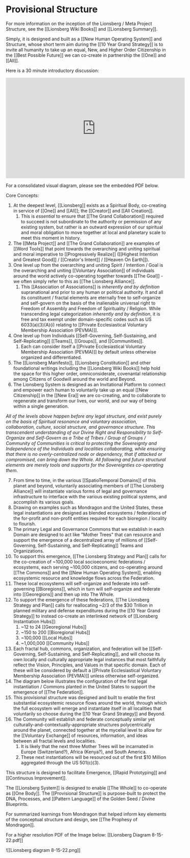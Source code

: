 # Provisional Structure 

For more information on the inception of the Lionsberg / Meta Project Structure, see the [[Lionsberg Wiki Books]] and [[Lionsberg Summary]]. 

Simply, it is designed and built as a [[New Human Operating System]] and Structure, whose short term aim during the [[10 Year Grand Strategy]] is to invite all humanity to take up an equal, New, and Higher Order Citizenship in the [[Best Possible Future]] we can co-create in partnership the [[One]] and [[All]].  

Here is a 30 minute introductory discussion:

<div style="text-align:center"><iframe width="560" height="315" src="https://www.youtube.com/embed/F5MAh4T15_s" title="YouTube video player" frameborder="0" allow="accelerometer; autoplay; clipboard-write; encrypted-media; gyroscope; picture-in-picture" allowfullscreen></iframe></div>

For a consolidated visual diagram, please see the embedded PDF below. 

Core Concepts: 
1. At the deepest level, [[Lionsberg]] exists as a Spiritual Body, co-creating in service of [[One]] and [[All]]; the [[Creator]] and [[All Creation]].  
	1. This is *essential* to ensure that [[The Grand Collaboration]] required to succeed is not subordinate to the authority or permission of any existing system, but rather is an outward expression of our spiritual and moral obligation to move together at local and planetary scale to meet this moment in history.  
2. The [[Meta Project]] and [[The Grand Collaboration]] are examples of [[Word Tools]] that point towards the overarching and uniting spiritual and moral imperative to [[Progressively Realize]] ([[Highest Intention and Greatest Good]] / [[Creator's Intent]] / [[Heaven On Earth]]).  
3. One level up from the overarching and uniting Spirit / Intention / Goal is the overarching and uniting [[Voluntary Association]] of individuals around the world actively co-operating together towards [[The Goal]] - we often simply refer to this as [[The Lionsberg Alliance]]. 
	1. This [[Association of Associations]] is *inherently and by definition* supranational and prior to any human or political authority. It and all its constituent / fractal elements are eternally free to self-organize and self-govern on the basis of the inalienable universal right to Freedom of Assembly and Freedom of Spirituality / Religion. While transcending legal categorization *inherently and by definition*, it is free and tax exempt under domain-specific codes such as US 6033(a)(3)(A)(i) relating to [[Private Ecclesiastical Voluntary Membership Association (PEVMA)]]. 
4. One level up from Individuals [[Self-Governing, Self-Sustaining, and Self-Replicating]] [[Teams]], [[Groups]], and [[Communities]]. 
	1. Each can consider itself a [[Private Ecclesiastical Voluntary Membership Association (PEVMA)]] by default unless otherwise organized and differentiated.     
5. The [[Lionsberg Manifesto]], [[Lionsberg Constitution]] and other foundational writings including the [[Lionsberg Wiki Books]] help hold the space for this higher order, omniconsiderate, covenantal relationship among Citizens of Goodwill around the world and Beyond. 
6. The Lionsberg System is designed as an Invitational Platform to connect and empower each human to voluntarily take up an equal [[New Citizenship]] in the [[New Era]] we are co-creating, and to collaborate to regenerate and transform our lives, our world, and our way of being within a single generation. 

_All of the levels above happen before any legal structure, and exist purely on the basis of Spiritual resonance and voluntary association, collaboration, culture, social structure, and governance structure. This transcendent understanding of our Divine Right and Responsibility to Self-Organize and Self-Govern as a Tribe of Tribes / Group of Groups / Community of Communities is critical to protecting the Sovereignty and Independence of the Individuals and localities collaborating, while ensuring that there is no overly-centralized node or dependency, that if attacked or compromised, can bring down the Whole. All following and future structural elements are merely tools and supports for the Sovereignties co-operating them_. 

7. From time to time, in the various [[SpatioTemporal Domains]] of this planet and beyond, voluntarily associating members of [[The Lionsberg Alliance]] will instantiate various forms of legal and governance infrastructure to interface with the various existing political systems, and accomplish its various goals.  
8. Drawing on examples such as Mondragon and the United States, these legal instantiations are designed as blended ecosystems / federations of the for-profit and non-profit entities required for each bioregion / locality to flourish.  
9. The primary Legal and Governance Commons that we establish in each Domain are designed to act like "Mother Trees" that can resource and support the emergence of a decentralized array of millions of [[Self-Governing, Self-Sustaining, and Self-Replicating]] Teams and Organizations.  
10. To support this emergence, [[The Lionsberg Strategy and Plan]] calls for the co-creation of ~100,000 local socioeconomic federations / ecosystems, each serving ~100,000 citizens, and co-operating around [[The Commons]] and the [[New Human Operating System]], enabling ecosystemic resource and knowledge flows across the Federation.  
11. These local ecosystems will self-organize and federate into self-governing [[Bioregions]], which in turn will self-organize and federate into [[Georegions]] and then up into The Whole.  
12. To support the emergence of these federations, [[The Lionsberg Strategy and Plan]] calls for reallocating ~2/3 of the $30 Trillion in planned military and defense expenditures during the [[10 Year Grand Strategy]] to instead co-create an interlinked network of [[Lionsberg Instantiation Hubs]]: 
	1. ~12 to 24 [[Georegional Hubs]]
	2. ~150 to 200 [[Bioregional Hubs]]  
	3. ~100,000 [[Local Hubs]]  
	4. ~1,000,000 [[Community Hubs]]    
13. Each fractal hub, commons, organization, and federation will be [[Self-Governing, Self-Sustaining, and Self-Replicating]], and will choose its own locally and culturally appropriate legal instances that most faithfully reflect the Vision, Principles, and Values in that specific domain. Each of these will be considered by default a [[Private Ecclesiastical Voluntary Membership Association (PEVMA)]] unless otherwise self-organized.  
14. The diagram below illustrates the configuration of the first legal instantiation / Commons planted in the United States to support the emergence of [[The Federation]]. 
15. This provisional structure was designed and built to enable the first substantial ecosystemic resource flows around the world, through which the full ecosystem will emerge and instantiate itself in all localities that voluntarily so choose during the [[10 Year Grand Strategy]] and Beyond.   
16. The Community will establish and federate conceptually similar yet culturally-and-contextually-appropriate structures polycentrically around the planet, connected together at the mycelial level to allow for the [[Voluntary Exchange]] of resources, information, and ideas between all fractal levels and localities. 
	1. It is likely that the next three Mother Trees will be incarnated in Europe (Switzerland?), Africa (Kenya?), and South America. 
	2. These next instantiations will be resourced out of the first $10 Million aggregated through the US 501(c)(3). 

This structure is designed to facilitate Emergence, [[Rapid Prototyping]] and  [[Continuous Improvement]].  

The [[Lionsberg System]] is designed to enable [[The Whole]] to co-operate as [[One Body]]. The [[Provisional Structure]] is purpose-built to protect the DNA, Processes, and [[Pattern Language]] of the Golden Seed / Divine Blueprints. 

For summarized learnings from Mondragon that helped inform key elements of the conceptual structure and design, see [[The Prophesy of Mondragon]]. 

For a higher resolution PDF of the Image below: [[Lionsberg Diagram 8-15-22.pdf]] 

![[Lionsberg diagram 8-15-22.png]] 
